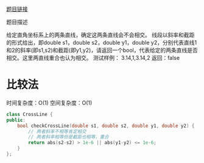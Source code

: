 [题目链接][1]

题目描述

给定直角坐标系上的两条直线，确定这两条直线会不会相交。
线段以斜率和截距的形式给出，即double s1，double s2，double y1，double y2，分别代表直线1和2的斜率(即s1,s2)和截距(即y1,y2)，请返回一个bool，代表给定的两条直线是否相交。这里两直线重合也认为相交。
测试样例：
3.14,1,3.14,2
返回：false

# 比较法
时间复杂度：O(1)
空间复杂度：O(1)

```cpp
class CrossLine {
public:
    bool checkCrossLine(double s1, double s2, double y1, double y2) {
    	// 两者斜率不相等肯定相交
    	// 两者斜率相等但是截距也相等，重合
        return abs(s2-s2) > 1e-6 || abs(y1-y2) <= 1e-6;
    }
};
```


[1]: http://www.nowcoder.com/practice/1efe2386491f4235b78a34cd1b5fb3d0?tpId=8&tqId=11027&rp=2&ru=/ta/cracking-the-coding-interview&qru=/ta/cracking-the-coding-interview/question-ranking